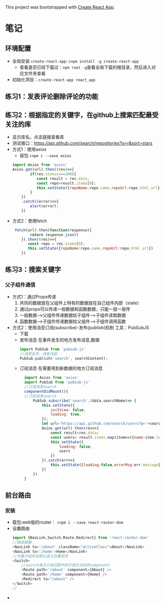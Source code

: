 This project was bootstrapped with [Create React App](https://github.com/facebook/create-react-app).
# 笔记
## 环境配置
* 全局安装 `create-react-app`: `cnpm install -g create-react-app`
    * 查看是否已经下载过：`npm root -g`查看全局下载的根目录，然后进入对应文件夹查看
* 初始化项目：`create-react-app react_app`

## 练习1：发表评论删除评论的功能

## 练习2：根据指定的关键字，在github上搜索匹配最受关注的库
* 显示库名，点击链接查看库
* 测试接口：https://api.github.com/search/repositories?q=r&sort=stars
* 方式1：使用axios
    * 装包 `cnpm i --save axios`
    ```js
    import Axios from 'axios'
    Axios.get(url).then((res)=>{
            if(res.status===200){
               const result = res.data;
               const repo=result.items[0];
               this.setState({repoName:repo.name,repoUrl:repo.html_url})
            }
        })
        .catch((error)=>{
            alert(error);
        })

    ```
* 方式2：使用fetch
    ```js
     fetch(url).then(function(response){
            return response.json()
        }).then((res)=>{
           const repo = res.items[0];
           this.setState({repoName:repo.name,repoUrl:repo.html_url})
        })
    ```
## 练习3：搜索关键字
### 父子组件通信
* 方式1：通过Props传递
    1. 共同的数据放在父组件上特有的数据放在自己组件内部（state）
    2. 通过props可以传递一般数据和函数数据，只能一层一层传
    3. 一般数据-->父组件传递数据给子组件-->子组件读取数据
    4. 函数数据-->子组件传递数据给父组件-->子组件调用函数
* 方式2：使用消息订阅(subscribe)-发布(publish)机制
  工具：PubSubJS
    * 下载
    * 发布消息
        在事件发生的地方发布消息,数据
        ```js
        import PubSub from 'pubsub-js'
        //消息名字，消息内容
        PubSub.publish('search', searchContent);
        ```
    * 订阅消息
      在需要用到新数据的地方订阅消息
      ```js
        import Axios from 'axios'
        import PubSub from 'pubsub-js'  
        //订阅消息search
        componentDidMount(){
        //订阅消息search
            PubSub.subscribe('search',(data,searchName)=> {
                this.setState({
                    initView: false,
                    loading: true,
                });
                let url='https://api.github.com/search/users?q='+searchName;
                Axios.get(url).then(res=>{
                    const result=res.data;
                    const users= result.items.map(item=>({name:item.login,url:item.html_url,avatarUrl:item.avatar_url}))
                    this.setState({
                        loading: false,
                        users
                    })
                }).catch(err=>{
                    this.setState({loading:false,errorMsg:err.message});
                })     
            })
        }
      ```


## 前台路由
### 安装
* 载包:web版的router： `cnpm i --save react-router-dom`
* 设置路由
    ```js
    import {NavLink,Switch,Route,Redirect} from 'react-router-dom'
    //路由链接
    <NavLink to='/about' className="activeClass">About</NavLink>
    <NavLink to='/home'>Home</NavLink>
    //切换子组件及默认进入的重定向
    <Switch>
        //switch表示只有匹配中的才显示对应的component
        <Route path='/about' component={About} />
        <Route path='/home' component={Home} />
        <Redirect to="/about" />
    </Switch>
    //
    ```
* 